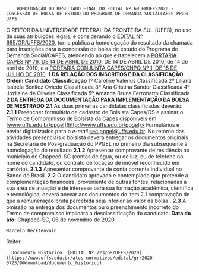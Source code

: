         HOMOLOGAÇÃO DO RESULTADO FINAL DO EDITAL Nº 685GRUFFS2020 - CONCESSÃO DE BOLSA DE ESTUDO DO PROGRAMA DE DEMANDA SOCIALCAPES PPGEL UFFS  

 O REITOR DA UNIVERSIDADE FEDERAL DA FRONTEIRA SUL (UFFS), no uso de suas atribuições legais, e considerando o [EDITAL Nº 685/GR/UFFS/2020](https://www.uffs.edu.br/atos-normativos/edital/gr/2020-0685), torna pública a homologação do resultado da chamada para inscrições para a concessão de bolsa de estudo do Programa de Demanda Social/CAPES, atendendo ao que estabelecem a [PORTARIA CAPES Nº 76, DE 14 DE ABRIL DE 2010](https://www.capes.gov.br/images/stories/download/legislacao/Portaria_076_RegulamentoDS.pdf), DE 14 DE ABRIL DE 2010, de 14 de abril de 2010, e a [PORTARIA CONJUNTA CAPES/CNPQ Nº 1, DE 15 DE JULHO DE 2010](https://www.capes.gov.br/images/stories/download/legislacao/Portarias_conjuntas_n_1_e_2_Capes-CNPq_15-07-2010.pdf).     **1 DA RELAÇÃO DOS INSCRITOS E DA CLASSIFICAÇÃO**      **Ordem**     **Candidato**     **Classificação**      1º    Caroline Valerius   Classificada     2º    Liliana Isabela Benitez Oviedo   Classificada     3º    Ana Cristina Sander   Classificada     4º    Jozilaine de Oliveira   Classificada     5º    Amanda Bruna Ferronatto   Classificada        **2 DA ENTREGA DA DOCUMENTAÇÃO PARA IMPLEMENTAÇÃO DA BOLSA DE MESTRADO**   **2.1**  As duas primeiras candidatas classificadas deverão:  **2.1.1**  Preencher formulário de cadastro de Bolsista Capes/DS e assinar o Termo de Compromisso de Bolsista da Capes disponíveis em [www.uffs.edu.br/ppgel](http://www.uffs.edu.br/ppgel)> Formulários e enviar digitalizados para o *e-mail*  sec.ppgel@uffs.edu.br. No retorno das atividades presenciais o bolsista deverá entregar os documentos originais na Secretaria de Pós-graduação do PPGEL no primeiro dia subsequente à homologação do resultado  **2.1.2**  Apresentar comprovante de residência no município de Chapecó-SC (contas de água, ou de luz, ou de telefone no nome do candidato, ou contrato de locação de imóvel reconhecido em cartório).  **2.1.3**  Apresentar comprovante de conta corrente individual no Banco do Brasil.  **2.2**  O candidato aprovado e contemplado que pretende a complementação financeira, proveniente de outras fontes, relacionadas à sua área de atuação e de interesse para sua formação acadêmica, científica e tecnológica, deverá anexar aos documentos do item 2.1 comprovação de que a remuneração bruta percebida seja inferior ao valor da bolsa **.**   **2.3**  A omissão na entrega dos documentos ou o preenchimento incorreto do Termo de compromisso implicará a desclassificação do candidato.      **Data do ato:** Chapecó-SC, 06 de novembro de 2020.   
 

    Marcelo Recktenvald   
 Reitor 

      Documento Histórico  [EDITAL Nº 723/GR/UFFS/2020](https://www.uffs.edu.br/atos-normativos/edital/gr/2020-0723/@@download/documento_historico)     
      